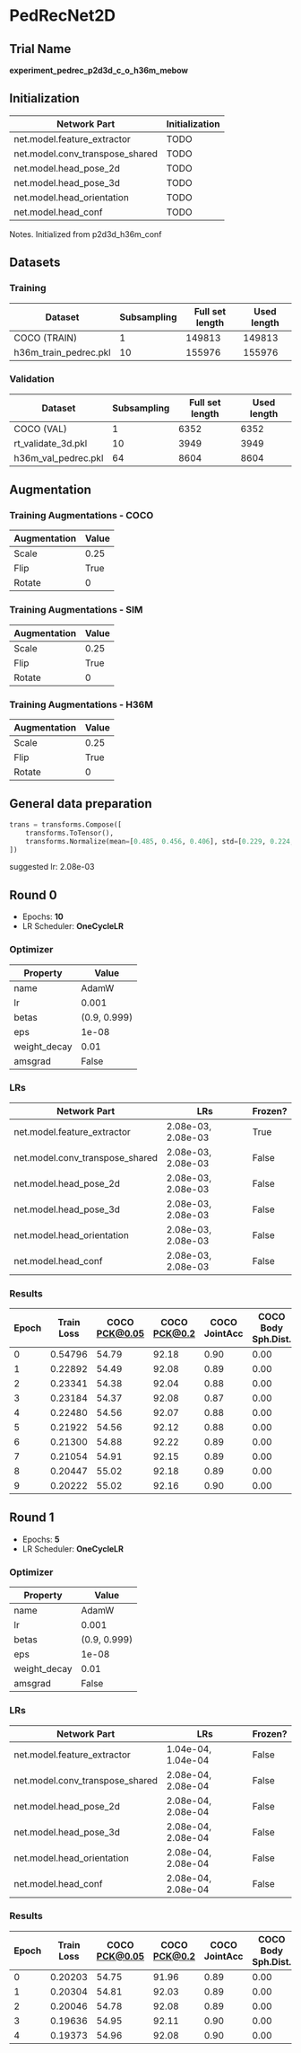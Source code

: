 # PedRecNet2D
## Trial Name
**experiment_pedrec_p2d3d_c_o_h36m_mebow**
## Initialization
| Network Part                   | Initialization                                               |
| ------------------------------ | ------------------------------------------------------------ |
| net.model.feature_extractor    | TODO                                                         |
| net.model.conv_transpose_shared | TODO                                                         |
| net.model.head_pose_2d         | TODO                                                         |
| net.model.head_pose_3d         | TODO                                                         |
| net.model.head_orientation     | TODO                                                         |
| net.model.head_conf            | TODO                                                         |
Notes. Initialized from p2d3d_h36m_conf
## Datasets
### Training
| Dataset                   | Subsampling | Full set length | Used length |
| ------------------------- | ----------- | --------------- | ----------- |
| COCO (TRAIN)              | 1           | 149813          | 149813      |
| h36m_train_pedrec.pkl     | 10          | 155976          | 155976      |
### Validation
| Dataset                   | Subsampling | Full set length | Used length |
| ------------------------- | ----------- | --------------- | ----------- |
| COCO (VAL)                | 1           | 6352            | 6352        |
| rt_validate_3d.pkl        | 10          | 3949            | 3949        |
| h36m_val_pedrec.pkl       | 64          | 8604            | 8604        |
## Augmentation
### Training Augmentations - COCO
| Augmentation              | Value                     |
| ------------------------- | ------------------------- |
| Scale                     | 0.25                      |
| Flip                      | True                      |
| Rotate                    | 0                         |
### Training Augmentations - SIM
| Augmentation              | Value                     |
| ------------------------- | ------------------------- |
| Scale                     | 0.25                      |
| Flip                      | True                      |
| Rotate                    | 0                         |
### Training Augmentations - H36M
| Augmentation              | Value                     |
| ------------------------- | ------------------------- |
| Scale                     | 0.25                      |
| Flip                      | True                      |
| Rotate                    | 0                         |
## General data preparation
```python
trans = transforms.Compose([
    transforms.ToTensor(),
    transforms.Normalize(mean=[0.485, 0.456, 0.406], std=[0.229, 0.224, 0.225])
])
```
suggested lr: 2.08e-03
## Round 0
- Epochs: **10**
- LR Scheduler: **OneCycleLR**
### Optimizer
| Property                  | Value                     |
| ------------------------- | ------------------------- |
| name                      | AdamW                     |
| lr                        | 0.001                     |
| betas                     | (0.9, 0.999)              |
| eps                       | 1e-08                     |
| weight_decay              | 0.01                      |
| amsgrad                   | False                     |
### LRs
| Network Part              | LRs                  | Frozen? |
| ------------------------- | -------------------- | ------- |
| net.model.feature_extractor | 2.08e-03, 2.08e-03   | True    |
| net.model.conv_transpose_shared | 2.08e-03, 2.08e-03   | False   |
| net.model.head_pose_2d    | 2.08e-03, 2.08e-03   | False   |
| net.model.head_pose_3d    | 2.08e-03, 2.08e-03   | False   |
| net.model.head_orientation | 2.08e-03, 2.08e-03   | False   |
| net.model.head_conf       | 2.08e-03, 2.08e-03   | False   |
### Results
| Epoch | Train Loss | COCO PCK@0.05 | COCO PCK@0.2 | COCO JointAcc | COCO Body Sph.Dist. | COCO Body.Phi.Ang.Dist. | COCO Head Sph.Dist. | COCO Head.Phi.Ang.Dist. | COCO Val Loss | COCO Val Time | SIM PCK@0.05 | SIM PCK@0.2 | SIM MPJPE | SIM MRCJP | SIM MRCD | SIM JointAcc | SIM Body Sph.Dist. | SIM Body.Phi.Ang.Dist. | SIM Head Sph.Dist. | SIM Head.Phi.Ang.Dist. | SIM Val Loss | SIM Val Time | H36M PCK@0.05 | H36M PCK@0.2 | H36M MPJPE | H36M MRCJP | H36M MRCD | H36M JointAcc | H36M Val Loss | H36M Val Time | Train Time |
| ----- | ---------- | ------------- | ------------ | ------------- | ------------------- | ----------------------- | ------------------- | ----------------------- | ------------- | ------------- | ------------ | ----------- | --------- | --------- | -------- | ------------ | ------------------ | ---------------------- | ------------------ | ---------------------- | ------------ | ------------ | ------------- | ------------ | ---------- | ---------- | --------- | ------------- | ------------- | ------------- | ---------- |
| 0     | 0.54796    | 54.79         | 92.18        | 0.90          | 0.00                | 0.21                    | 0.00                | 0.00                    | 0.6249        | 0:00:22       | 34.63        | 95.41       | 332.04    | 0.51      | 0.73     | 0.92         | 0.26               | 0.25                   | 1.26               | 1.54                   | 0.7749       | 0:00:18      | 59.87         | 92.55        | 64.72      | 0.79       | 0.92      | 1.00          | 0.1471        | 0:00:29       | 0:35:06    |
| 1     | 0.22892    | 54.49         | 92.08        | 0.89          | 0.00                | 0.35                    | 0.00                | 0.00                    | 0.8117        | 0:00:21       | 34.45        | 95.38       | 342.22    | 0.51      | 0.73     | 0.91         | 0.47               | 0.50                   | 1.29               | 1.58                   | 0.7699       | 0:00:18      | 59.27         | 92.43        | 67.38      | 0.78       | 0.92      | 1.00          | 0.1622        | 0:00:29       | 0:35:05    |
| 2     | 0.23341    | 54.38         | 92.04        | 0.88          | 0.00                | 0.21                    | 0.00                | 0.00                    | 0.7640        | 0:00:22       | 34.67        | 95.31       | 325.45    | 0.51      | 0.74     | 0.92         | 0.30               | 0.30                   | 1.28               | 1.57                   | 0.7195       | 0:00:18      | 58.99         | 92.51        | 65.10      | 0.78       | 0.92      | 1.00          | 0.1602        | 0:00:29       | 0:35:04    |
| 3     | 0.23184    | 54.37         | 92.08        | 0.87          | 0.00                | 0.19                    | 0.00                | 0.00                    | 0.7663        | 0:00:21       | 34.65        | 95.17       | 342.43    | 0.51      | 0.73     | 0.91         | 0.25               | 0.24                   | 1.28               | 1.57                   | 0.7239       | 0:00:18      | 58.82         | 92.49        | 66.67      | 0.79       | 0.92      | 1.00          | 0.1584        | 0:00:29       | 0:35:05    |
| 4     | 0.22480    | 54.56         | 92.07        | 0.88          | 0.00                | 0.20                    | 0.00                | 0.00                    | 0.7613        | 0:00:21       | 34.79        | 95.33       | 332.39    | 0.51      | 0.73     | 0.91         | 0.26               | 0.25                   | 1.28               | 1.57                   | 0.7302       | 0:00:17      | 59.69         | 92.65        | 67.32      | 0.79       | 0.92      | 1.00          | 0.1584        | 0:00:28       | 0:35:05    |
| 5     | 0.21922    | 54.56         | 92.12        | 0.88          | 0.00                | 0.18                    | 0.00                | 0.00                    | 0.7530        | 0:00:21       | 34.74        | 95.48       | 324.37    | 0.51      | 0.73     | 0.92         | 0.26               | 0.25                   | 1.28               | 1.57                   | 0.7440       | 0:00:18      | 59.99         | 92.51        | 65.49      | 0.79       | 0.92      | 1.00          | 0.1588        | 0:00:29       | 0:35:05    |
| 6     | 0.21300    | 54.88         | 92.22        | 0.89          | 0.00                | 0.19                    | 0.00                | 0.00                    | 0.7549        | 0:00:22       | 35.06        | 95.51       | 329.37    | 0.51      | 0.73     | 0.91         | 0.26               | 0.25                   | 1.28               | 1.57                   | 0.7504       | 0:00:17      | 60.19         | 92.58        | 65.29      | 0.79       | 0.92      | 1.00          | 0.1587        | 0:00:29       | 0:35:07    |
| 7     | 0.21054    | 54.91         | 92.15        | 0.89          | 0.00                | 0.18                    | 0.00                | 0.00                    | 0.7381        | 0:00:22       | 34.71        | 95.41       | 331.94    | 0.51      | 0.73     | 0.91         | 0.25               | 0.25                   | 1.28               | 1.56                   | 0.7726       | 0:00:18      | 59.98         | 92.62        | 64.31      | 0.79       | 0.92      | 1.00          | 0.1581        | 0:00:29       | 0:35:06    |
| 8     | 0.20447    | 55.02         | 92.18        | 0.89          | 0.00                | 0.19                    | 0.00                | 0.00                    | 0.7449        | 0:00:21       | 35.03        | 95.48       | 322.78    | 0.51      | 0.73     | 0.91         | 0.25               | 0.24                   | 1.28               | 1.56                   | 0.7584       | 0:00:18      | 60.21         | 92.58        | 63.68      | 0.79       | 0.92      | 1.00          | 0.1585        | 0:00:28       | 0:35:07    |
| 9     | 0.20222    | 55.02         | 92.16        | 0.90          | 0.00                | 0.18                    | 0.00                | 0.00                    | 0.7468        | 0:00:22       | 35.03        | 95.52       | 325.78    | 0.51      | 0.73     | 0.91         | 0.25               | 0.24                   | 1.28               | 1.56                   | 0.7626       | 0:00:18      | 60.19         | 92.59        | 63.70      | 0.79       | 0.92      | 1.00          | 0.1585        | 0:00:29       | 0:35:07    |
## Round 1
- Epochs: **5**
- LR Scheduler: **OneCycleLR**
### Optimizer
| Property                  | Value                     |
| ------------------------- | ------------------------- |
| name                      | AdamW                     |
| lr                        | 0.001                     |
| betas                     | (0.9, 0.999)              |
| eps                       | 1e-08                     |
| weight_decay              | 0.01                      |
| amsgrad                   | False                     |
### LRs
| Network Part              | LRs                  | Frozen? |
| ------------------------- | -------------------- | ------- |
| net.model.feature_extractor | 1.04e-04, 1.04e-04   | False   |
| net.model.conv_transpose_shared | 2.08e-04, 2.08e-04   | False   |
| net.model.head_pose_2d    | 2.08e-04, 2.08e-04   | False   |
| net.model.head_pose_3d    | 2.08e-04, 2.08e-04   | False   |
| net.model.head_orientation | 2.08e-04, 2.08e-04   | False   |
| net.model.head_conf       | 2.08e-04, 2.08e-04   | False   |
### Results
| Epoch | Train Loss | COCO PCK@0.05 | COCO PCK@0.2 | COCO JointAcc | COCO Body Sph.Dist. | COCO Body.Phi.Ang.Dist. | COCO Head Sph.Dist. | COCO Head.Phi.Ang.Dist. | COCO Val Loss | COCO Val Time | SIM PCK@0.05 | SIM PCK@0.2 | SIM MPJPE | SIM MRCJP | SIM MRCD | SIM JointAcc | SIM Body Sph.Dist. | SIM Body.Phi.Ang.Dist. | SIM Head Sph.Dist. | SIM Head.Phi.Ang.Dist. | SIM Val Loss | SIM Val Time | H36M PCK@0.05 | H36M PCK@0.2 | H36M MPJPE | H36M MRCJP | H36M MRCD | H36M JointAcc | H36M Val Loss | H36M Val Time | Train Time |
| ----- | ---------- | ------------- | ------------ | ------------- | ------------------- | ----------------------- | ------------------- | ----------------------- | ------------- | ------------- | ------------ | ----------- | --------- | --------- | -------- | ------------ | ------------------ | ---------------------- | ------------------ | ---------------------- | ------------ | ------------ | ------------- | ------------ | ---------- | ---------- | --------- | ------------- | ------------- | ------------- | ---------- |
| 0     | 0.20203    | 54.75         | 91.96        | 0.89          | 0.00                | 0.18                    | 0.00                | 0.00                    | 0.7478        | 0:00:22       | 35.27        | 95.62       | 336.21    | 0.51      | 0.73     | 0.91         | 0.25               | 0.25                   | 1.28               | 1.56                   | 0.7706       | 0:00:17      | 60.43         | 92.53        | 64.33      | 0.79       | 0.92      | 1.00          | 0.1583        | 0:00:28       | 0:41:46    |
| 1     | 0.20304    | 54.81         | 92.03        | 0.89          | 0.00                | 0.18                    | 0.00                | 0.00                    | 0.7337        | 0:00:21       | 34.73        | 95.43       | 289.62    | 0.51      | 0.73     | 0.91         | 0.25               | 0.25                   | 1.27               | 1.56                   | 0.6962       | 0:00:18      | 60.13         | 92.48        | 64.14      | 0.79       | 0.92      | 1.00          | 0.1576        | 0:00:29       | 0:41:44    |
| 2     | 0.20046    | 54.78         | 92.08        | 0.89          | 0.00                | 0.17                    | 0.00                | 0.00                    | 0.7360        | 0:00:21       | 34.85        | 95.51       | 291.85    | 0.51      | 0.73     | 0.91         | 0.24               | 0.24                   | 1.28               | 1.56                   | 0.7023       | 0:00:17      | 60.48         | 92.54        | 64.34      | 0.79       | 0.92      | 1.00          | 0.1577        | 0:00:29       | 0:41:45    |
| 3     | 0.19636    | 54.95         | 92.11        | 0.90          | 0.00                | 0.17                    | 0.00                | 0.00                    | 0.7249        | 0:00:22       | 34.75        | 95.51       | 292.30    | 0.51      | 0.73     | 0.91         | 0.24               | 0.24                   | 1.28               | 1.56                   | 0.7084       | 0:00:18      | 60.58         | 92.61        | 63.56      | 0.79       | 0.92      | 1.00          | 0.1571        | 0:00:29       | 0:41:46    |
| 4     | 0.19373    | 54.96         | 92.08        | 0.90          | 0.00                | 0.17                    | 0.00                | 0.00                    | 0.7255        | 0:00:21       | 34.98        | 95.53       | 294.80    | 0.51      | 0.73     | 0.91         | 0.24               | 0.24                   | 1.28               | 1.56                   | 0.7152       | 0:00:18      | 60.47         | 92.59        | 63.83      | 0.79       | 0.92      | 1.00          | 0.1579        | 0:00:29       | 0:41:45    |
